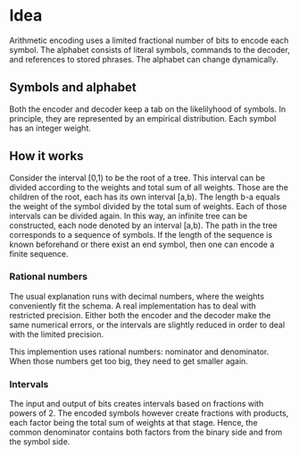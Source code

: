 # Idea

Arithmetic encoding uses a limited fractional number of bits to encode each symbol. 
The alphabet consists of literal symbols, commands to the decoder, and references to stored phrases. 
The alphabet can change dynamically. 

## Symbols and alphabet

Both the encoder and decoder keep a tab on the likelilyhood of symbols.
In principle, they are represented by an empirical distribution. Each symbol has an integer weight.


## How it works

Consider the interval [0,1) to be the root of a tree. 
This interval can be divided according to the weights and total sum of all weights. 
Those are the children of the root, each has its own interval [a,b). 
The length b-a equals the weight of the symbol divided by the total sum of weights.
Each of those intervals can be divided again. 
In this way, an infinite tree can be constructed, each node denoted by an interval [a,b).
The path in the tree corresponds to a sequence of symbols.
If the length of the sequence is known beforehand or there exist an end symbol, 
then one can encode a finite sequence.

### Rational numbers

The usual explanation runs with decimal numbers, where the weights conveniently fit the schema.
A real implementation has to deal with restricted precision.
Either both the encoder and the decoder make the same numerical errors, 
or the intervals are slightly reduced in order to deal with the limited precision.

This implemention uses rational numbers: nominator and denominator.
When those numbers get too big, they need to get smaller again. 

### Intervals

The input and output of bits creates intervals based on fractions with powers of 2. 
The encoded symbols however create fractions with products, each factor being the total sum of weights at that stage.
Hence, the common denominator contains both factors from the binary side and from the symbol side.
